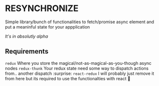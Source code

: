 # RESYNCHRONIZE

Simple library/bunch of functionalities to fetch/promise async element and put a meaninful state for your appplication

*It's in absolutly alpha*

## Requirements
`redux` Where you store the magical/not-as-magical-as-you-though async nodes
`redux-thunk` Your redux state need some way to dispatch actions from.. another dispatch :surprise:
`react-redux` I will probably just remove it from here but its required to use the functionalties with react :shrug: